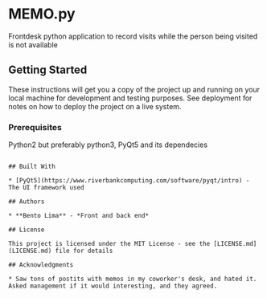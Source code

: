 # MEMO.py

Frontdesk python application to record visits while the person being visited is not available

## Getting Started

These instructions will get you a copy of the project up and running on your local machine for development and testing purposes. See deployment for notes on how to deploy the project on a live system.

### Prerequisites

Python2 but preferably python3,  PyQt5 and its dependecies

```

## Built With

* [PyQt5](https://www.riverbankcomputing.com/software/pyqt/intro) - The UI framework used

## Authors

* **Bento Lima** - *Front and back end* 

## License

This project is licensed under the MIT License - see the [LICENSE.md](LICENSE.md) file for details

## Acknowledgments

* Saw tons of postits with memos in my coworker's desk, and hated it. Asked management if it would interesting, and they agreed.
